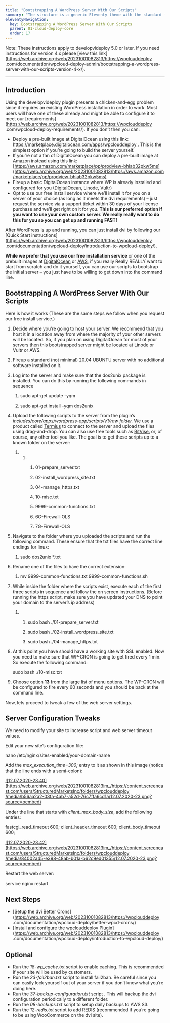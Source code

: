 ```yaml
---
title: "Bootstrapping A WordPress Server With Our Scripts"
summary: "The structure is a generic Eleventy theme with the standard folder and file names."
eleventyNavigation:
  key: Bootstrapping A WordPress Server With Our Scripts
  parent: 01-cloud-deploy-core
  order: 17
---
```



Note: These instructions apply to developvideploy  5.0 or later. If you need instructions for version 4.x please [view this link](https://web.archive.org/web/20231001082813/https://wpclouddeploy .com/documentation/wpcloud-deploy-admin/bootstrapping-a-wordpress-server-with-our-scripts-version-4-x/).

- - -

## Introduction

Using the developvideploy  plugin presents a chicken-and-egg problem since it requires an existing WordPress installation in order to work. Most users will have one of these already and might be able to configure it to meet our [requirements](https://web.archive.org/web/20231001082813/https://wpclouddeploy .com/wpcloud-deploy-requirements/). If you don’t then you can:

*   Deploy a pre-built image at DigitalOcean using this link: [https://marketplace.digitalocean.com/apps/wpclouddeploy .](https://web.archive.org/web/20231001082813/https://marketplace.digitalocean.com/apps/wpclouddeploy ) This is the simplest option if you’re going to build the server yourself.
*   If you’re not a fan of DigitalOcean you can deploy a pre-built image at Amazon instead using this link: [https://aws.amazon.com/marketplace/pp/prodview-bhiab32pkw5ms](https://web.archive.org/web/20231001082813/https://aws.amazon.com/marketplace/pp/prodview-bhiab32pkw5ms)
*   Fireup a basic DigitalOcean instance where WP is already installed and configured for you ([DigitalOcean](https://web.archive.org/web/20231001082813/https://www.digitalocean.com/community/tutorials/how-to-use-the-wordpress-one-click-install-on-digitalocean-2), [Linode](https://web.archive.org/web/20231001082813/https://www.digitalocean.com/community/tutorials/how-to-use-the-wordpress-one-click-install-on-digitalocean-2), [Vultr](https://web.archive.org/web/20231001082813/https://www.vultr.com/docs/one-click-wordpress/))
*   Opt to use our free install service where we’ll install it for you on a server of your choice (as long as it meets the dvi requirements) – just request the service via a support ticket within 30 days of your license purchase and we’ll get right on it for you. **This is our preferred option if you want to use your own custom server. We really really want to do this for you so you can get up and running FAST!**

After WordPress is up and running, you can just install dvi by following our [Quick Start instructions](https://web.archive.org/web/20231001082813/https://wpclouddeploy .com/documentation/wpcloud-deploy/introduction-to-wpcloud-deploy/).

**While we prefer that you use our free installation service** or one of the prebuilt images at [DigitalOcean](https://web.archive.org/web/20231001082813/https://marketplace.digitalocean.com/apps/wpclouddeploy ) or [AWS](https://web.archive.org/web/20231001082813/https://aws.amazon.com/marketplace/pp/prodview-bhiab32pkw5ms), if you really Really REALLY want to start from scratch and do it yourself, you can use our scripts to bootstrap the initial server – you just have to be willing to get down into the command line.

## Bootstrapping A WordPress Server With Our Scripts

Here is how it works (These are the same steps we follow when you request our free install service.)

1.  Decide where you’re going to host your server. We recommend that you host it in a location away from where the majority of your other servers will be located. So, if you plan on using DigitalOcean for most of your servers then this bootstrapped server might be located at Linode or Vultr or AWS.
2.  Fireup a standard (not minimal) 20.04 UBUNTU server with no additional software installed on it.
3.  Log into the server and make sure that the dos2unix package is installed. You can do this by running the following commands in sequence
    1.  sudo apt-get update -yqm

    2.  sudo apt-get install -yqm dos2unix

4.  Upload the following scripts to the server from the plugin’s _includes/core/apps/wordpress-app/scripts/v1/raw folder._ We use a product called [Termius](https://web.archive.org/web/20231001082813/https://termius.com/) to connect to the server and upload the files using drag-and-drop. You can also use free tools such as [BitVise.](https://web.archive.org/web/20231001082813/https://www.bitvise.com/download-area) or, of course, any other tool you like. The goal is to get these scripts up to a known folder on the server:
    1.  1.  1.  01-prepare\_server.txt

            2.  02-install\_wordpress\_site.txt

            3.  04-manage\_https.txt

            4.  10-misc.txt

            5.  9999-common-functions.txt

            6.  6G-Firewall-OLS

            7.  7G-Firewall-OLS

5.  Navigate to the folder where you uploaded the scripts and run the following command. These ensure that the txt files have the correct line endings for linux:
    1.  sudo dos2unix \*.txt

6.  Rename one of the files to have the correct extension:
    1.  mv 9999-common-functions.txt 9999-common-functions.sh

7.  While inside the folder where the scripts exist, execute each of the first three scripts in sequence and follow the on screen instructions. (Before running the https script, make sure you have updated your DNS to point your domain to the server’s ip address)
    1.  1.  sudo bash ./01-prepare\_server.txt

        2.  sudo bash ./02-install\_wordpress\_site.txt

        3.  sudo bash ./04-manage\_https.txt

8.  At this point you have should have a working site with SSL enabled. Now you need to make sure that WP-CRON is going to get fired every 1 min. So execute the following command:

    sudo bash ./10-misc.txt

9.  Choose option **13** from the large list of menu options. The WP-CRON will be configured to fire every 60 seconds and you should be back at the command line.

Now, lets proceed to tweak a few of the web server settings.

## Server Configuration Tweaks

We need to modify your site to increase script and web server timeout values.

Edit your new site’s configuration file:

nano /etc/nginx/sites-enabled/your-domain-name

Add the _max\_execution\_time=300;_ entry to it as shown in this image (notice that the line ends with a semi-colon):

[![12.07.2020-23.40](https://web.archive.org/web/20231001082813im_/https://content.screencast.com/users/StructuredMarketsInc/folders/wpclouddeploy /media/b56aa2a2-03fa-4ab7-a52d-76c7ffa6cd1a/12.07.2020-23.png?source=oembed)](https://web.archive.org/web/20231001082813/https://www.screencast.com/t/qLV0pQVnMOra)

Under the line that starts with _client\_max\_body\_size_, add the following entries:

fastcgi\_read\_timeout 600;
client\_header\_timeout 600;
client\_body\_timeout  600;

[![12.07.2020-23.42](https://web.archive.org/web/20231001082813im_/https://content.screencast.com/users/StructuredMarketsInc/folders/wpclouddeploy /media/84002a45-e398-48ab-b01a-b62c9ed01355/12.07.2020-23.png?source=oembed)](https://web.archive.org/web/20231001082813/https://www.screencast.com/t/LmH1Iof1HU)

Restart the web server:

service nginx restart

## Next Steps

*   [Setup the dvi Better Crons](https://web.archive.org/web/20231001082813/https://wpclouddeploy .com/documentation/wpcloud-deploy/better-wpcd-crons/)
*   [Install and configure the wpclouddeploy  Plugin](https://web.archive.org/web/20231001082813/https://wpclouddeploy .com/documentation/wpcloud-deploy/introduction-to-wpcloud-deploy/)

## Optional

*   Run the _18-wp\_cache.txt_ script to enable caching. This is recommended if your site will be used by customers.
*   Run the _23-fail2ban.txt_ script to install fail2ban. Be careful since you can easily lock yourself out of your server if you don’t know what you’re doing here.
*   Run the _37-backup-configuration.txt_ script . This will backup the dvi configuration periodically to a different folder.
*   Run the _08-backups.txt_ script to setup daily backups to AWS S3.
*   Run the _12-redis.txt_ script to add REDIS (recommended if you’re going to be using WooCommerce on the dvi site).


